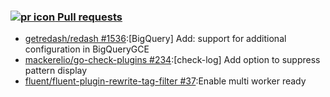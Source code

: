 
### [![pr icon][] Pull requests](https://github.com/search?q=sort%3Areactions-%2B1+author%3Ak-hal+type%3Apr+-user%3Ak-hal&type=Issues "pull requests")

- [getredash/redash #1536](https://github.com/getredash/redash/pull/1536):[BigQuery] Add: support for additional configuration in BigQueryGCE
- [mackerelio/go-check-plugins #234](https://github.com/mackerelio/go-check-plugins/pull/234):[check-log] Add option to suppress pattern display
- [fluent/fluent-plugin-rewrite-tag-filter #37](https://github.com/fluent/fluent-plugin-rewrite-tag-filter/pull/37):Enable multi worker ready

[pr icon]: https://github.com/rhysd/rhysd/raw/master/octicons/git-pull-request-16.svg "pull requests"
